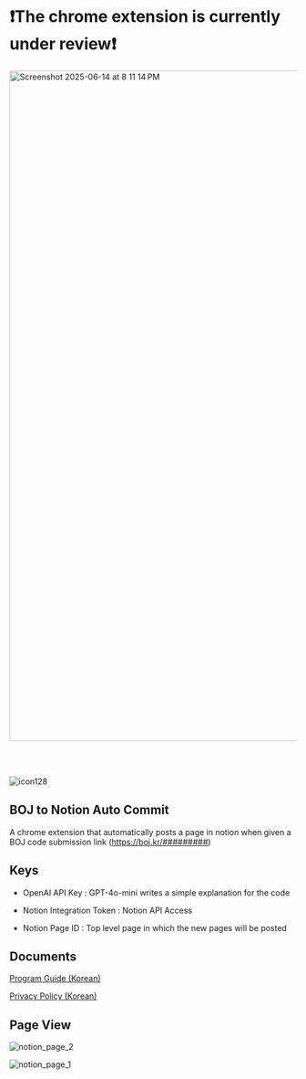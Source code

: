 # ❗The chrome extension is currently under review❗

<img width="1175" alt="Screenshot 2025-06-14 at 8 11 14 PM" src="https://github.com/user-attachments/assets/716077cc-8418-4d9a-9bf1-cd61dc35c990" />

<br><br>

![icon128](https://github.com/user-attachments/assets/6f27c50d-d60d-42a2-9a96-b20f406a4b61)

## BOJ to Notion Auto Commit

A chrome extension that automatically posts a page in notion when given a BOJ code submission link (https://boj.kr/#########)



## Keys

* OpenAI API Key : GPT-4o-mini writes a simple explanation for the code

* Notion Integration Token : Notion API Access

* Notion Page ID : Top level page in which the new pages will be posted

## Documents

[Program Guide (Korean)](https://www.notion.so/chaseungjoon/Program-Layout-21289a00900680b6b631d14713c70d46?source=copy_link)

[Privacy Policy (Korean)](https://www.notion.so/chaseungjoon/BOJ-to-Notion-Auto-Commit-Privacy-Policy-21289a0090068005b2aedf2d9ae4685d?source=copy_link)

## Page View

![notion_page_2](https://github.com/user-attachments/assets/2c9b05bb-4cfe-4218-a9e5-a7c9133b2171)


![notion_page_1](https://github.com/user-attachments/assets/d436c04c-72da-4764-a94c-397160a20c31)



